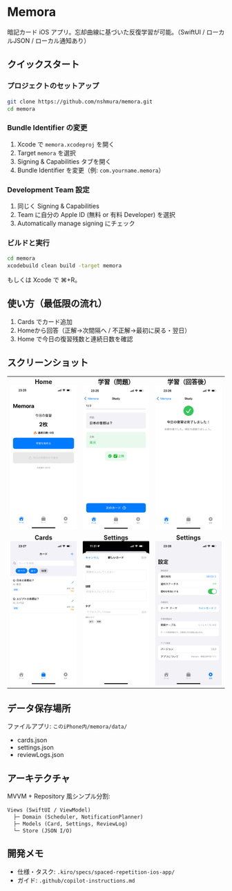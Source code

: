 # Memora

暗記カード iOS アプリ。忘却曲線に基づいた反復学習が可能。（SwiftUI / ローカルJSON / ローカル通知あり）

## クイックスタート

### プロジェクトのセットアップ
```bash
git clone https://github.com/nshmura/memora.git
cd memora
```

### Bundle Identifier の変更
1. Xcode で `memora.xcodeproj` を開く
2. Target `memora` を選択
3. Signing & Capabilities タブを開く
4. Bundle Identifier を変更（例: `com.yourname.memora`）

### Development Team 設定
1. 同じく Signing & Capabilities
2. Team に自分の Apple ID (無料 or 有料 Developer) を選択
3. Automatically manage signing にチェック

### ビルドと実行
```bash
cd memora
xcodebuild clean build -target memora
```
もしくは Xcode で ⌘+R。

## 使い方（最低限の流れ）
1. Cards でカード追加
2. Homeから回答（正解→次間隔へ / 不正解→最初に戻る・翌日）
3. Home で今日の復習残数と連続日数を確認

## スクリーンショット

<table>
  <tr>
    <td align="center" width="33%"><strong>Home</strong><br/>
      <img src="docs/images/home.png" alt="Home 画面" width="200">
    </td>
    <td align="center" width="33%"><strong>学習（問題）</strong><br/>
      <img src="docs/images/study1.png" alt="学習 問題画面" width="200">
    </td>
    <td align="center" width="33%"><strong>学習（回答後）</strong><br/>
      <img src="docs/images/study2.png" alt="学習 回答後画面" width="200">
    </td>
  </tr>
  <tr>
    <td align="center"><strong>Cards</strong><br/>
      <img src="docs/images/card1.png" alt="カード一覧" width="200">
    </td>
    <td align="center"><strong>Settings</strong><br/>
      <img src="docs/images/card2.png" alt="カード追加" width="200">
    </td>
    <td align="center"><strong>Settings</strong><br/>
      <img src="docs/images/settings.png" alt="設定画面" width="200">
    </td>
  </tr>
</table>


## データ保存場所
ファイルアプリ: `このiPhone内/memora/data/`
- cards.json
- settings.json
- reviewLogs.json

## アーキテクチャ
MVVM + Repository 風シンプル分割:
```
Views (SwiftUI / ViewModel)
  ├─ Domain (Scheduler, NotificationPlanner)
  ├─ Models (Card, Settings, ReviewLog)
  └─ Store (JSON I/O)
```

## 開発メモ

- 仕様・タスク: `.kiro/specs/spaced-repetition-ios-app/`
- ガイド: `.github/copilot-instructions.md`
